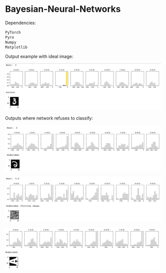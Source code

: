 # Bayesian-Neural-Networks

Dependencies:

    PyTorch
    Pyro
    Numpy
    Matplotlib

Output example with ideal image:

![plot](./bnn_output_images/op1.png)

Outputs where network refuses to classify:

![plot](./bnn_output_images/ol1.png)

![plot](./bnn_output_images/ol2.png)

![plot](./bnn_output_images/ol3.png)
